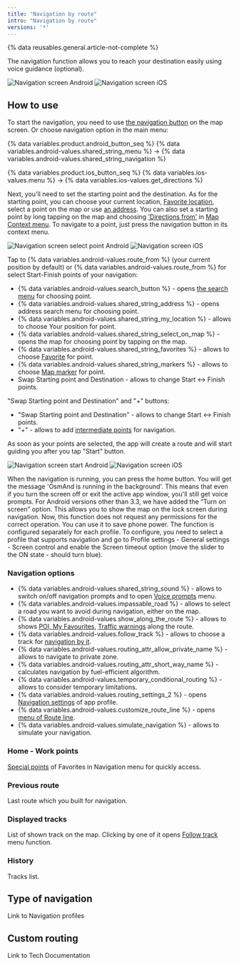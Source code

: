 ```yaml
---
title: "Navigation by route"
intro: "Navigation by route"
versions: '*'
---
```

{% data reusables.general.article-not-complete %}

The navigation function allows you to reach your destination easily using voice guidance (optional).

![Navigation screen Android](/assets/images/navigation/route/navigation_android.png) ![Navigation screen iOS](/assets/images/navigation/route/navigation_ios.png)

## How to use

To start the navigation, you need to use [the navigation button](/osmand/widgets/map-buttons#directions) on the map screen. Or choose navigation option in the main menu:

{% data variables.product.android_button_seq %} {% data variables.android-values.shared_string_menu %} → {% data variables.android-values.shared_string_navigation %}

{% data variables.product.ios_button_seq %} {% data variables.ios-values.menu %} → {% data variables.ios-values.get_directions %}


Next, you'll need to set the starting point and the destination. As for the starting point, you can choose your current location, [Favorite location](/osmand/map/point-layers-on-map#favorites), select a point on the map or use [an address](/osmand/search). You can also set a starting point by long tapping on the map and choosing ['Directions from'](/osmand/map/map-context-menu#directions-to--from) in [Map Context menu](/osmand/map/map-context-menu). To navigate to a point, just press the navigation button in its context menu.

![Navigation screen select point Android](/assets/images/navigation/route/navigation_points_android.png) ![Navigation screen iOS](/assets/images/navigation/route/navigation_points_ios.png)

Tap to {% data variables.android-values.route_from %} (your current position by default) or {% data variables.android-values.route_from %} for select Start-Finish points of your navigation:
- {% data variables.android-values.search_button %} - opens [the search menu](/osmand/search) for choosing point.
- {% data variables.android-values.shared_string_address %} - opens address search menu for choosing point.
- {% data variables.android-values.shared_string_my_location %} - allows to choose Your position for point.
- {% data variables.android-values.shared_string_select_on_map %} - opens the map for choosing point by tapping on the map.
- {% data variables.android-values.shared_string_favorites %} - allows to choose [Favorite](/osmand/personal/favorites) for point.
- {% data variables.android-values.shared_string_markers %} - allows to choose [Map marker](/osmand/personal/markers) for point.
- Swap Starting point and Destination - allows to change Start <-> Finish points.


"Swap Starting point and Destination" and "&#43;" buttons:
- "Swap Starting point and Destination" - allows to change Start <-> Finish points.
- "&#43;" - allows to add [intermediate points](/osmand/widgets/nav-widgets#intermediate-destination) for navigation.


 As soon as your points are selected, the app will create a route and will start guiding you after you tap "Start" button.


![Navigation screen start Android](/assets/images/navigation/route/navigation_start_android.png) ![Navigation screen iOS](/assets/images/navigation/route/navigation_start_ios.png)

When the navigation is running, you can press the home button. You will get the message 'OsmAnd is running in the background'. This means that even if you turn the screen off or exit the active app window, you'll still get voice prompts. For Android versions other than 3.3, we have added the “Turn on screen” option. This allows you to show the map on the lock screen during navigation. Now, this function does not request any permissions for the correct operation. You can use it to save phone power. The function is configured separately for each profile. To configure, you need to select a profile that supports navigation and go to Profile settings - General settings - Screen control and enable the Screen timeout option (move the slider to the ON state - should turn blue).

### Navigation options

- {% data variables.android-values.shared_string_sound %} - allows to switch on/off navigation prompts and to open [Voice prompts]() menu.
- {% data variables.android-values.impassable_road %} - allows to select a road you want to avoid during navigation, either on the map.
- {% data variables.android-values.show_along_the_route %} - allows to shows [POI, My Favourites](/osmand/widgets/nav-widgets#approach-poisfavorites), [Traffic warnings](/osmand/widgets/nav-widgets#alert-widget) along the route.
- {% data variables.android-values.follow_track %} - allows to choose a track for [navigation by it](/osmand/navigation/gpx-navigation).
- {% data variables.android-values.routing_attr_allow_private_name %} - allows to navigate to private zone.
- {% data variables.android-values.routing_attr_short_way_name %} - calculates navigation by fuel-efficient algorithm.
- {% data variables.android-values.temporary_conditional_routing %} - allows to consider temporary limitations.
- {% data variables.android-values.routing_settings_2 %} - opens [Navigation settings]() of app profile.
- {% data variables.android-values.customize_route_line %} - opens [menu of Route line]().
- {% data variables.android-values.simulate_navigation %} - allows to simulate your navigation.


### Home - Work points

[Special points](/osmand/personal/favorites#special-favorites-personal) of Favorites in Navigation menu for quickly access.

### Previous route

Last route which you built for navigation.

### Displayed tracks

List of shown track on the map. Clicking by one of it opens [Follow track](/osmand/navigation/gpx-navigation) menu function.

### History

Tracks list.

## Type of navigation

Link to Navigation profiles

## Custom routing

Link to Tech Documentation


